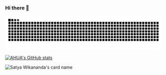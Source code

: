 ### Hi there 👋

<picture>
  <source media="(prefers-color-scheme: dark)" srcset="https://raw.githubusercontent.com/popqq/popqq/output/github-contribution-grid-snake-dark.svg">
  <source media="(prefers-color-scheme: light)" srcset="https://raw.githubusercontent.com/popqq/popqq/output/github-contribution-grid-snake.svg">
  <img alt="github contribution grid snake animation" src="https://raw.githubusercontent.com/popqq/popqq/output/github-contribution-grid-snake.svg">
</picture>

[![AHUA's GitHub stats](https://github-readme-stats.vercel.app/api?username=popqq&theme=catppuccin_latte "![AHUA's GitHub stats")](https://github.com/AHUA-Official/github-readme-stats)

![Satya Wikananda's card name](https://cardivo.vercel.app/api?name=[suilk]&description=[%e8%bf%99%e6%98%af%e4%b8%80%e6%9d%a1%e6%8f%8f%e8%bf%b0]&image=https://avatars.githubusercontent.com/u/88605050?v=4&backgroundColor=%23ecf0f1&pattern=iLikeFood&colorPattern=%23eaeaea&opacity=0.7&disableAnimation=true)
